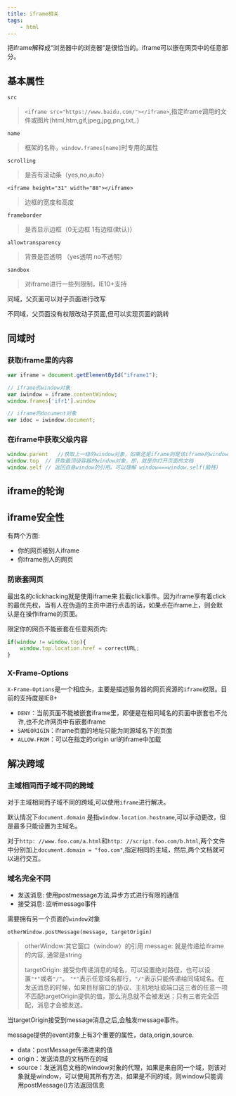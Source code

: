 ```yaml
---
title: iframe相关
tags:
    - html
---
```


把iframe解释成“浏览器中的浏览器“是很恰当的。iframe可以嵌在网页中的任意部分。

## 基本属性

`src`
>`<iframe src="https://www.baidu.com/"></iframe>`,指定iframe调用的文件或图片(html,htm,gif,jpeg,jpg,png,txt,*.*)

`name`
>框架的名称，`window.frames[name]`时专用的属性

`scrolling`
>是否有滚动条（yes,no,auto）

`<iframe height="31" width="88"></iframe>`
>边框的宽度和高度

`frameborder`
>是否显示边框（0无边框 1有边框(默认)）

`allowtransparency`
>背景是否透明 （yes透明 no不透明）

`sandbox`
>对iframe进行一些列限制，IE10+支持

同域，父页面可以对子页面进行改写

不同域，父页面没有权限改动子页面,但可以实现页面的跳转

## 同域时

### 获取iframe里的内容

```js
var iframe = document.getElementById("iframe1");

// iframe的window对象
var iwindow = iframe.contentWindow;
window.frames['ifr1'].window

// iframe的document对象
var idoc = iwindow.document;
```

### 在iframe中获取父级内容

```js
window.parent   //获取上一级的window对象，如果还是iframe则是该iframe的window对象
window.top  // 获取最顶级容器的window对象，即，就是你打开页面的文档
window.self // 返回自身window的引用。可以理解 window===window.self(脑残)
```

## iframe的轮询

## iframe安全性

有两个方面:

- 你的网页被别人iframe
- 你iframe别人的网页

### 防嵌套网页

最出名的clickhacking就是使用iframe来 拦截click事件。因为iframe享有着click的最优先权，当有人在伪造的主页中进行点击的话，如果点在iframe上，则会默认是在操作iframe的页面。

限定你的网页不能嵌套在任意网页内:

```js
if(window != window.top){
    window.top.location.href = correctURL;
}
```

### X-Frame-Options

`X-Frame-Options`是一个相应头，主要是描述服务器的网页资源的`iframe`权限。目前的支持度是IE8+

- `DENY`：当前页面不能被嵌套iframe里，即便是在相同域名的页面中嵌套也不允许,也不允许网页中有嵌套iframe
- `SAMEORIGIN`：iframe页面的地址只能为同源域名下的页面
- `ALLOW-FROM`：可以在指定的origin url的iframe中加载

## 解决跨域

### 主域相同而子域不同的跨域

对于主域相同而子域不同的跨域,可以使用`iframe`进行解决。

默认情况下`document.domain` 是指`window.location.hostname`,可以手动更改，但是最多只能设置为主域名。

对于`http: //www.foo.com/a.html`和`http: //script.foo.com/b.html`,两个文件中分别加上`document.domain = "foo.com"`,指定相同的主域，然后,两个文档就可以进行交互。

### 域名完全不同

- 发送消息: 使用postmessage方法,异步方式进行有限的通信
- 接受消息: 监听message事件

需要拥有另一个页面的`window`对象

`otherWindow.postMessage(message, targetOrigin)`
>otherWindow:其它窗口（window）的引用
>message: 就是传递给iframe的内容, 通常是string
>
>targetOrigin: 接受你传递消息的域名，可以设置绝对路径，也可以设置`"*"`或者`"/"`。 `"*"`表示任意域名都行，`"/"`表示只能传递给同域域名。在发送消息的时候，如果目标窗口的协议、主机地址或端口这三者的任意一项不匹配targetOrigin提供的值，那么消息就不会被发送；只有三者完全匹配，消息才会被发送。

当targetOrigin接受到message消息之后,会触发message事件。

message提供的event对象上有3个重要的属性，data,origin,source.

- data：postMessage传递进来的值
- origin：发送消息的文档所在的域
- source：发送消息文档的window对象的代理，如果是来自同一个域，则该对象就是window，可以使用其所有方法，如果是不同的域，则window只能调用postMessage()方法返回信息
